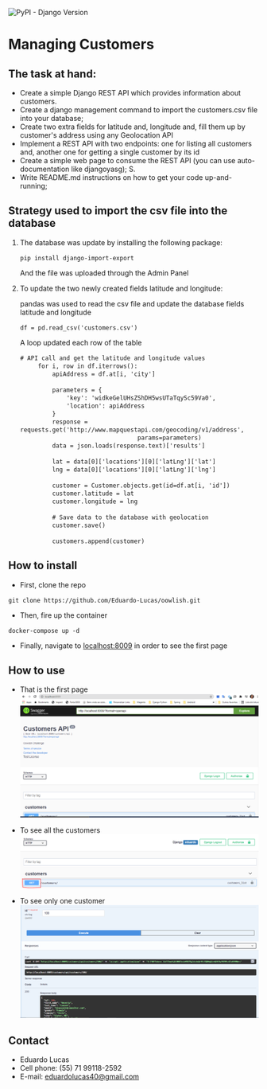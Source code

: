 ![PyPI - Django Version](https://img.shields.io/pypi/djversions/djangorestframework)

# Managing Customers
## The task at hand:
- Create a simple Django REST API which provides information about customers.
- Create a django management command to import the customers.csv file into your database;  
- Create two extra fields for latitude and, longitude and, fill them up by customer's address using any 
 Geolocation API
- Implement a REST API with two endpoints: one for listing all customers and, another one for getting
a single customer by its id 
- Create a simple web page to consume the REST API (you can use auto-documentation like djangoyasg);
S. 
- Write README.md instructions on how to get your code up-and-running;

## Strategy used to import the csv file into the database
1. The database was update by installing the following package:
   ```
   pip install django-import-export
   ```
   And the file was uploaded through the Admin Panel
   

2. To update the two newly created fields latitude and longitude:
   
   pandas was used to read the csv file and update the database fields latitude and longitude

   ```
   df = pd.read_csv('customers.csv')
   ```
   A loop updated each row of the table
   ```
   # API call and get the latitude and longitude values
        for i, row in df.iterrows():
            apiAddress = df.at[i, 'city']

            parameters = {
                'key': 'widkeGelUHsZShDH5wsUTaTqySc59Va0',
                'location': apiAddress
            }
            response = requests.get('http://www.mapquestapi.com/geocoding/v1/address',
                                    params=parameters)
            data = json.loads(response.text)['results']

            lat = data[0]['locations'][0]['latLng']['lat']
            lng = data[0]['locations'][0]['latLng']['lng']

            customer = Customer.objects.get(id=df.at[i, 'id'])
            customer.latitude = lat
            customer.longitude = lng

            # Save data to the database with geolocation
            customer.save()

            customers.append(customer)
   ``` 
## How to install
- First, clone the repo
```
git clone https://github.com/Eduardo-Lucas/oowlish.git
```
- Then, fire up the container
```
docker-compose up -d
```
- Finally, navigate to [localhost:8009][1] in order to see the first page 

[1]: http://localhost:8009

## How to use

- That is the first page
![img.png](img.png)
  
- To see all the customers
![img_1.png](img_1.png)
  
- To see only one customer
![img_2.png](img_2.png)
  
## Contact
- Eduardo Lucas
- Cell phone: (55) 71 99118-2592
- E-mail: eduardolucas40@gmail.com